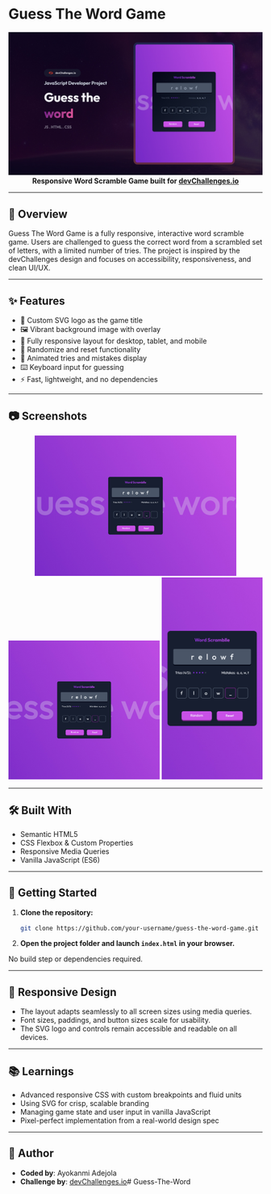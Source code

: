

# Guess The Word Game

<div align="center">
  <img src="./thumbnail.jpg" alt="Guess The Word Game Screenshot" width="600"/>
</div>

<div align="center">
  <b>Responsive Word Scramble Game built for <a href="https://devchallenges.io/challenge/guess-the-word" target="_blank">devChallenges.io</a></b>
</div>



---

## 📝 Overview

Guess The Word Game is a fully responsive, interactive word scramble game. Users are challenged to guess the correct word from a scrambled set of letters, with a limited number of tries. The project is inspired by the devChallenges design and focuses on accessibility, responsiveness, and clean UI/UX.

---

## ✨ Features

- 🎨 Custom SVG logo as the game title
- 🖼️ Vibrant background image with overlay
- 📱 Fully responsive layout for desktop, tablet, and mobile
- 🔄 Randomize and reset functionality
- 📝 Animated tries and mistakes display
- ⌨️ Keyboard input for guessing
- ⚡ Fast, lightweight, and no dependencies

---

## 📷 Screenshots

<div align="center">
  <img src="./design/Desktop_1350px.jpg" alt="Desktop Screenshot" width="400"/>
  <img src="./design/Tablet_1024px.jpg" alt="Tablet Screenshot" width="300"/>
  <img src="./design/Mobile_412px.jpg" alt="Mobile Screenshot" width="200"/>
</div>

---

## 🛠️ Built With

- Semantic HTML5
- CSS Flexbox & Custom Properties
- Responsive Media Queries
- Vanilla JavaScript (ES6)

---

## 🏁 Getting Started

1. **Clone the repository:**
   ```bash
   git clone https://github.com/your-username/guess-the-word-game.git
   ```
2. **Open the project folder and launch `index.html` in your browser.**

No build step or dependencies required.

---

## 📱 Responsive Design

- The layout adapts seamlessly to all screen sizes using media queries.
- Font sizes, paddings, and button sizes scale for usability.
- The SVG logo and controls remain accessible and readable on all devices.

---

## 📚 Learnings

- Advanced responsive CSS with custom breakpoints and fluid units
- Using SVG for crisp, scalable branding
- Managing game state and user input in vanilla JavaScript
- Pixel-perfect implementation from a real-world design spec

---

## 👤 Author


- **Coded by**: Ayokanmi Adejola
- **Challenge by**: [devChallenges.io](https://devchallenges.io/)# Guess-The-Word
